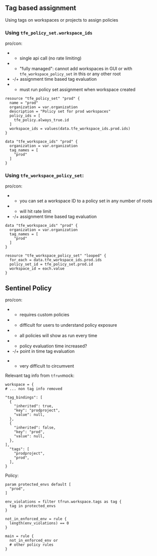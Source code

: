 ## Tag based assignment

Using tags on workspaces or projects to assign policies

### Using `tfe_policy_set.workspace_ids`

pro/con:
- + single api call (no rate limiting)
- - "fully managed": cannot add workspaces in GUI or with `tfe_workspace_policy_set` in this or any other root
- -/+ assignment time based tag evaluation 
- - must run policy set assignment when workspace created

```hcl
resource "tfe_policy_set" "prod" {
  name = "prod"
  organization = var.organization
  description = "Policy set for prod workspaces"
  policy_ids = [
    tfe_policy.always_true.id
  ]
  workspace_ids = values(data.tfe_workspace_ids.prod.ids)
}

data "tfe_workspace_ids" "prod" {
  organization = var.organization
  tag_names = [
    "prod"
  ]
}
```

### Using  `tfe_workspace_policy_set`:

pro/con:
- + you can set a workspace ID to a policy set in any number of roots
- - will hit rate limit 
- -/+ assignment time based tag evaluation 

```
data "tfe_workspace_ids" "prod" {
  organization = var.organization
  tag_names = [
    "prod"
  ]
}

resource "tfe_workspace_policy_set" "looped" {
  for_each = data.tfe_workspace_ids.prod.ids
  policy_set_id = tfe_policy_set.prod.id
  workspace_id = each.value
}
```

## Sentinel Policy 

pro/con:
- - requires custom policies
- - difficult for users to understand policy exposure
- - all policies will show as run every time
- - policy evaluation time increased?
- -/+ point in time tag evaluation
+ + very difficult to circumvent


Relevant tag info from `tfrun`mock:
```hcl
workspace = {
# ... non tag info removed

"tag_bindings": [
  {
    "inherited": true,
    "key": "prodproject",
    "value": null,
  },
  {
    "inherited": false,
    "key": "prod",
    "value": null,
  },
],
  "tags": [
    "prodproject",
    "prod",
  ],
}
```

Policy:
```
param protected_envs default [
  "prod",
]

env_violations = filter tfrun.workspace.tags as tag {
  tag in protected_envs
}

not_in_enforced_env = rule {
  length(env_violations) == 0
}

main = rule {
  not_in_enforced_env or
  # other policy rules
}
```